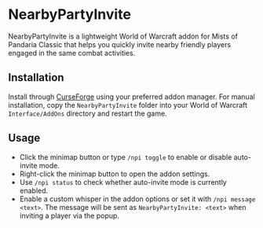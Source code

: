 # NearbyPartyInvite

NearbyPartyInvite is a lightweight World of Warcraft addon for Mists of Pandaria Classic that helps you quickly invite nearby friendly players engaged in the same combat activities.

## Installation
Install through [CurseForge](https://www.curseforge.com/wow/addons/nearby-party-invite) using your preferred addon manager. For manual installation, copy the `NearbyPartyInvite` folder into your World of Warcraft `Interface/AddOns` directory and restart the game.

## Usage
- Click the minimap button or type `/npi toggle` to enable or disable auto-invite mode.
- Right-click the minimap button to open the addon settings.
- Use `/npi status` to check whether auto-invite mode is currently enabled.
- Enable a custom whisper in the addon options or set it with `/npi message <text>`. The message will be sent as `NearbyPartyInvite: <text>` when inviting a player via the popup.


